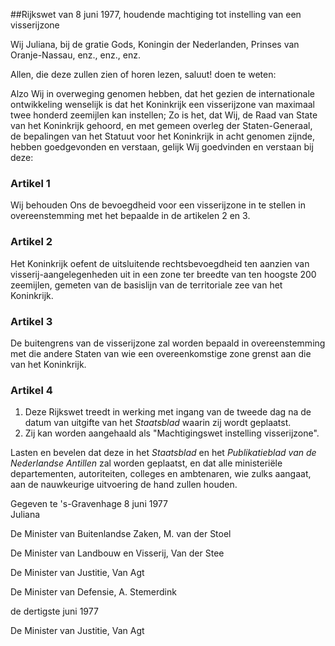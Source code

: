 <meta http-equiv='Content-Type' content='text/html; charset=utf-8' />

##Rijkswet van 8 juni 1977, houdende machtiging tot instelling van een visserijzone

Wij Juliana, bij de gratie Gods, Koningin der Nederlanden, Prinses van Oranje-Nassau, enz., enz., enz.

Allen, die deze zullen zien of horen lezen, saluut! doen te weten:

Alzo Wij in overweging genomen hebben, dat het gezien de internationale ontwikkeling wenselijk is dat het Koninkrijk een visserijzone van maximaal twee honderd zeemijlen kan instellen;
Zo is het, dat Wij, de Raad van State van het Koninkrijk gehoord, en met gemeen overleg der Staten-Generaal, de bepalingen van het Statuut voor het Koninkrijk in acht genomen zijnde, hebben goedgevonden en verstaan, gelijk Wij goedvinden en verstaan bij deze:    

### Artikel  1  

Wij behouden Ons de bevoegdheid voor een visserijzone in te stellen in overeenstemming met het bepaalde in de artikelen 2 en 3.  

### Artikel  2  

Het Koninkrijk oefent de uitsluitende rechtsbevoegdheid ten aanzien van visserij-aangelegenheden uit in een zone ter breedte van ten hoogste 200 zeemijlen, gemeten van de basislijn van de territoriale zee van het Koninkrijk.  

### Artikel  3  

De buitengrens van de visserijzone zal worden bepaald in overeenstemming met die andere Staten van wie een overeenkomstige zone grenst aan die van het Koninkrijk.  

### Artikel  4  

1.  Deze Rijkswet treedt in werking met ingang van de tweede dag na de datum van uitgifte van het *Staatsblad* waarin zij wordt geplaatst.   
2.  Zij kan worden aangehaald als "Machtigingswet instelling visserijzone".   

Lasten en bevelen dat deze in het *Staatsblad* en het *Publikatieblad van de Nederlandse Antillen* zal worden geplaatst, en dat alle ministeriële departementen, autoriteiten, colleges en ambtenaren, wie zulks aangaat, aan de nauwkeurige uitvoering de hand zullen houden.   

Gegeven te 's-Gravenhage 
8 juni 1977  
Juliana  

De Minister van Buitenlandse Zaken, 
M. van der Stoel   

De Minister van Landbouw en Visserij, 
Van der Stee   

De Minister van Justitie, 
Van Agt   

De Minister van Defensie, 
A. Stemerdink   

de dertigste juni 1977 

De Minister van Justitie, 
Van Agt    
